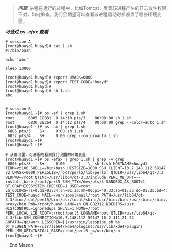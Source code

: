 

>***问题***: 进程在运行的过程中，比如Tomcat，发现该进程产生的日志文件权限不对，如何排查。我们会期望可以查看该进程启动时都设置了哪些环境变量。

***可通过 ps -efax 查看***
    
    # session A
    [root@huayd1 huayd]# cat 1.sh 
    #!/bin/bash
    
    echo 'abc'
    
    sleep 10000
    
    [root@huayd1 huayd]# export UMASK=0000
    [root@huayd1 huayd]# export TEST_CODE="huayd"
    [root@huayd1 huayd]# 
    [root@huayd1 huayd]# sh 1.sh 
    abc


    # session B
    [root@huayd1 ~]# ps -ef | grep 1.sh
    root      6805 10831  0 14:10 pts/3    00:00:00 sh 1.sh
    root      6830 28264  0 14:12 pts/4    00:00:00 grep --color=auto 1.sh
    [root@huayd1 ~]# ps -ax | grep 1.sh
     6805 pts/3    S+     0:00 sh 1.sh
     6832 pts/4    S+     0:00 grep --color=auto 1.sh
    [root@huayd1 ~]# 
    [root@huayd1 ~]# 
    
    # 从输出里，可清晰的看到我们设置的环境变量
    [root@huayd1 ~]# ps -efax | grep 1.sh | grep -v grep
     6805 pts/3    S+     0:00      |   \_ sh 1.sh HOSTNAME=huayd1 TERM=vt100 SHELL=/bin/bash HISTSIZE=1000 SSH_CLIENT=10.7.148.112 59147 22 UMASK=0000 PERL5LIB=/root/perl5/lib/perl5: QTDIR=/usr/lib64/qt-3.3 OLDPWD=/root QTINC=/usr/lib64/qt-3.3/include PERL_MB_OPT=--install_base /root/perl5 SSH_TTY=/dev/pts/3 SANDBOX_AS_ROOT=1 QT_GRAPHICSSYSTEM_CHECKED=1 USER=root LS_COLORS=rs=0:di=01;34:ln=01;36:mh=00:pi=40;33:so=01;35:do=01;35:bd=40;33;01:cd=40;33;01:or=40;31;01:mi=01;05;37;41:su=37;41:sg=30;43:ca=30;41:tw=30;42:ow=34;42:st=37;44:ex=01;32:*.tar=01;31:*.tgz=01;31:*.arc=01;31:*.arj=01;31:*.taz=01;31:*.lha=01;31:*.lz4=01;31:*.lzh=01;31:*.lzma=01;31:*.tlz=01;31:*.txz=01;31:*.tzo=01;31:*.t7z=01;31:*.zip=01;31:*.z=01;31:*.Z=01;31:*.dz=01;31:*.gz=01;31:*.lrz=01;31:*.lz=01;31:*.lzo=01;31:*.xz=01;31:*.bz2=01;31:*.bz=01;31:*.tbz=01;31:*.tbz2=01;31:*.tz=01;31:*.deb=01;31:*.rpm=01;31:*.jar=01;31:*.war=01;31:*.ear=01;31:*.sar=01;31:*.rar=01;31:*.alz=01;31:*.ace=01;31:*.zoo=01;31:*.cpio=01;31:*.7z=01;31:*.rz=01;31:*.cab=01;31:*.jpg=01;35:*.jpeg=01;35:*.gif=01;35:*.bmp=01;35:*.pbm=01;35:*.pgm=01;35:*.ppm=01;35:*.tga=01;35:*.xbm=01;35:*.xpm=01;35:*.tif=01;35:*.tiff=01;35:*.png=01;35:*.svg=01;35:*.svgz=01;35:*.mng=01;35:*.pcx=01;35:*.mov=01;35:*.mpg=01;35:*.mpeg=01;35:*.m2v=01;35:*.mkv=01;35:*.webm=01;35:*.ogm=01;35:*.mp4=01;35:*.m4v=01;35:*.mp4v=01;35:*.vob=01;35:*.qt=01;35:*.nuv=01;35:*.wmv=01;35:*.asf=01;35:*.rm=01;35:*.rmvb=01;35:*.flc=01;35:*.avi=01;35:*.fli=01;35:*.flv=01;35:*.gl=01;35:*.dl=01;35:*.xcf=01;35:*.xwd=01;35:*.yuv=01;35:*.cgm=01;35:*.emf=01;35:*.axv=01;35:*.anx=01;35:*.ogv=01;35:*.ogx=01;35:*.aac=01;36:*.au=01;36:*.flac=01;36:*.mid=01;36:*.midi=01;36:*.mka=01;36:*.mp3=01;36:*.mpc=01;36:*.ogg=01;36:*.ra=01;36:*.wav=01;36:*.axa=01;36:*.oga=01;36:*.spx=01;36:*.xspf=01;36: TEST_CODE=huayd MAIL=/var/spool/mail/root PATH=/usr/lib64/qt-3.3/bin:/root/perl5/bin:/usr/local/sbin:/usr/bin:/bin:/usr/sbin:/sbin:/root/bin:/root/go/bin:/usr/local/mysql-proxy/bin PWD=/root/huayd LANG=zh_CN.GB2312 KDEDIRS=/usr HISTCONTROL=ignoredups SHLVL=1 HOME=/root PERL_LOCAL_LIB_ROOT=:/root/perl5 LOGNAME=root QTLIB=/usr/lib64/qt-3.3/lib SSH_CONNECTION=10.7.148.112 59147 10.2.111.21 22 GOPATH=/go/work LESSOPEN=||/usr/bin/lesspipe.sh %s QT_PLUGIN_PATH=/usr/lib64/kde4/plugins:/usr/lib/kde4/plugins PERL_MM_OPT=INSTALL_BASE=/root/perl5 _=/usr/bin/sh
    [root@huayd1 ~]# 

--End
Mason
